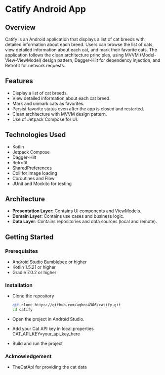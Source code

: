 # Catify Android App
## Overview
Catify is an Android application that displays a list of cat breeds with detailed information about each breed. Users can browse the list of cats, view detailed information about each cat, and mark their favorite cats. The application follows the clean architecture principles, using MVVM (Model-View-ViewModel) design pattern, Dagger-Hilt for dependency injection, and Retrofit for network requests.
## Features
- Display a list of cat breeds.
- View detailed information about each cat breed.
- Mark and unmark cats as favorites.
- Persist favorite status even after the app is closed and restarted.
- Clean architecture with MVVM design pattern.
- Use of Jetpack Compose for UI.
## Technologies Used
- Kotlin
- Jetpack Compose
- Dagger-Hilt
- Retrofit
- SharedPreferences
- Coil for image loading
- Coroutines and Flow
- JUnit and Mockito for testing
## Architecture
- **Presentation Layer**: Contains UI components and ViewModels.
- **Domain Layer**: Contains use cases and business logic.
- **Data Layer**: Contains repositories and data sources (local and remote).
## Getting Started
### Prerequisites
- Android Studio Bumblebee or higher
- Kotlin 1.5.21 or higher
- Gradle 7.0.2 or higher
### Installation
- Clone the repository

   ```sh
   git clone https://github.com/aghos4306/catify.git
   cd catify
- Open the project in Android Studio.
- Add your Cat API key in local.properties CAT_API_KEY=your_api_key_here
- Build and run the project

### Acknowledgement
- TheCatApi for providing the cat data


